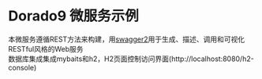 # Dorado9 微服务示例  
本微服务遵循REST方法来构建，用[swagger2](https://swagger.io/)用于生成、描述、调用和可视化RESTful风格的Web服务  
数据库集成集成mybaits和h2，H2页面控制访问界面(http://localhost:8080/h2-console)